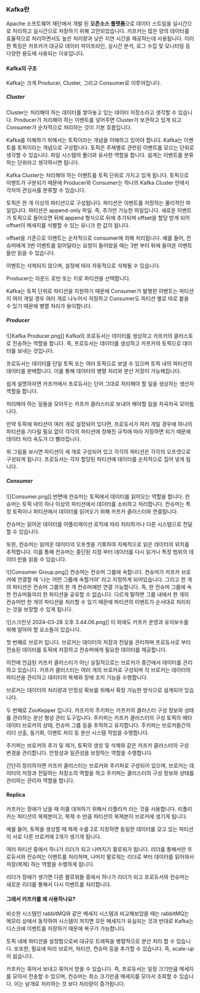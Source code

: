 ### Kafka란
Apache 소프트웨어 재단에서 개발 된 **오픈소스 플랫폼**으로 데이터 스트림을 실시간으로 처리하고 실시간으로 저장하기 위해 고안되었습니다. 카프카는 많은 양의 데이터를 효율적으로 처리하면서도 높은 처리량과 낮은 지연 시간을 제공하는데 사용됩니다. 이러한 특징은 카프카가 대규모 데이터 파이프라인, 실시간 분석, 로그 수집 및 모니터링 등 다양한 용도에 사용되는 이유입니다. 

#### Kafka의 구조
Kafka는 크게 Producer, Cluster, 그리고 Consumer로 이루어집니다. 

##### Cluster
Cluster는 처리해야 하는 데이터를 쌓아놓고 있는 데이터 저장소라고 생각할 수 있습니다.
Producer가 처리해야 하는 이벤트를 넣어주면 Cluster가 보관하고 있게 되고 Consumer가 순차적으로 처리하는 것이 기본 흐름입니다. 

Kafka를 이해하기 위해서는 토픽이라는 개념을 이해하고 있어야 합니다. 
Kafka는 이벤트를 토픽이라는 개념으로 구성합니다. 
토픽은 주제별로 관련된 이벤트를 모으는 단위로 생각할 수 있습니다. 파일 시스템의 폴더와 유사한 역할을 합니다.
쉽게는 이벤트를 분류하는 단위라고 생각하시면 됩니다. 

Kafka Cluster는 처리해야 하는 이벤트를 토픽 단위로 가지고 있게 됩니다. 
토픽으로 이벤트가 구분되기 때문에 Producer와 Consumer는 하나의 Kafka Cluster 안에서 각자의 관심사를 분류할 수 있습니다. 

토픽은 한 개 이상의 파티션으로 구성됩니다. 
파티션은 이벤트를 저장하는 물리적인 파일입니다. 파티션은 append-only 파일. 즉, 추가만 가능한 파일입니다. 새로운 이벤트가 토픽으로 들어오면 뒤에 append 형식으로 뒤에 추가되며 offset을 할당 받게 되어 offset이 메세지를 식별할 수 있는 유니크 한 값이 됩니다. 

offset을 기준으로 이벤트는 순차적으로 consumer에 의해 처리됩니다. 예를 들어, 컨슈머에게 3번 이벤트를 읽어달라는 요청이 들어왔을 때는 3번 부터 뒤에 들어온 이벤트 들만 읽을 수 있습니다.

이벤트는 삭제되지 않으며, 설정에 따라 자동적으로 삭제될 수 있습니다.

Producer는 라운드 로빈 또는 키로 파티션을 선택합니다. 

Kafka는 토픽 단위로 파티션을 지원하기 때문에 Consumer가 발행한 이벤트는 파티션이 여러 개일 경우 여러 개로 나누어서 저장하고 Consumer도 파티션 별로 따로 붙을 수 있기 때문에 병렬 처리가 용이합니다. 
##### Producer
![[Kafka Producer.png]]
Kafka의 프로듀서는 데이터를 생성하고 카프카의 클러스토로 전송하는 역할을 합니다.
즉, 프로듀서는 데이터를 생성하고 카프카의 토픽으로 데이터를 보내는 것입니다.

프로듀서는 데이터를 단일 토픽 또는 여러 토픽으로 보낼 수 있으며 토픽 내의 파티션의 데이터를 분배합니다. 이를 통해 데이터의 병렬 처리와 분산 저장이 가능해집니다.

쉽게 설명하자면 카프카에서 프로듀서는 단어 그대로 처리해야 할 일을 생상하는 생산자 역할을 합니다. 

처리해야 하는 일들을 모아두는 카프카 클러스터로 보내어 해야할 일을 차곡차곡 모아둡니다.

만약 토픽에 파티션이 여러 개로 설정되어 있다면, 프로듀서가 여러 개일 경우에 하나의 파티션을 기다릴 필요 없이 각각의 파티션에 정해진 규칙에 따라 저장하면 되기 때문에 데이터 처리 속도가 더 빨라집니다. 

위 그림을 보시면 파티션이 세 개로 구성되어 있고 각각의 파티션은 각각의 오프셋으로 구성되게 됩니다. 프로듀서는 각자 할당된 파티션에 데이터를 순차적으로 집어 넣게 됩니다.

##### Consumer
![[Consumer.png]]
반면에 컨슈머는 토픽에서 데이터를 읽어오는 역할을 합니다. 
컨슈머는 토픽 내의 하나 이상의 파티션에서 데이터를 소비하고 처리합니다. 컨슈머는 특정 토픽이나 파티션에서 데이터를 읽어오기 위해 카프카 클러스터와 연결됩니다. 

컨슈머는 읽어온 데이터를 어플리케이션 로직에 따라 처리하거나 다른 시스템으로 전달할 수 있습니다.

또한, 컨슈머는 읽어온 데이터의 오프셋을 기록하여 자체적으로 읽은 데이터의 위치를 추적합니다. 이를 통해 컨슈머는 중단된 지점 부터 데이터를 다시 읽거나 특정 범위의 데이터 만을 읽을 수 있습니다.

![[Consumer Group.png]]
컨슈머는 컨슈머 그룹에 속합니다. 컨슈머가 카프카 브로커에 연결할 때 '나는 어떤 그룹에 속할거야' 라고 지정하게 되어있습니다. 그리고 한 개의 파티션은 컨슈머 그룹의 한 개 컨슈머에만 연결 가능합니다.
즉, 한 컨슈머 그룹에 속한 컨슈머들끼리 한 파티션을 공유할 수 없습니다. 다르게 말하면 그룹 내에서 한 개의 컨슈머만 한 개의 파티션을 처리할 수 있기 때문에 파티션의 이벤트가 순서대로 처리되는 것을 보장할 수 있게 됩니다.

![[스크린샷 2024-03-28 오후 3.44.06.png]]
이 외에도 카프카 운영과 유지보수를 위해 알아야 할 요소들이 있습니다. 

첫 번째로 브로커 입니다. 브로커는 데이터의 저장과 전달을 관리하며 프로듀서로 부터 전송된 데이터를 토픽에 저장하고 컨슈머에게 필요한 데이터를 제공합니다. 

이전에 언급된 카프카 클러스터가 아닌 실질적으로는 브로커가 중간에서 데이터를 관리하고 있습니다. 카프카 클러스터는 여러 개의 브로커로 구성되며 각 브로커는 데이터의 파티션을 관리하고 데이터의 복제와 장애 조치 기능을 수행합니다. 

브로커는 데이터의 처리량과 안정성 확보를 위해서 확장 가능한 방식으로 설계되어 있습니다. 

두 번째로 ZooKepper 입니다. 카프카의 주키퍼는 카프카의 클러스터 구성 정보와 상태를 관리하는 분산 형성 관리 도구입니다. 주키퍼는 카프카 클러스터의 구성 토픽의 메타데이터 브로커의 상태, 컨슈머 그룹 등을 추적하고 유지합니다. 주키퍼는 브로커들간의 리더 선출, 동기화, 이벤트 처리 등 분산 시스템 작업을 수행합니다. 

주키퍼는 브로커의 추가 및 제거, 토픽의 생성 및 삭제와 같은 카프카 클러스터의 구성 변경을 관리합니다. 안정성과 일관성을 보장하는 역할을 수행합니다.

간단히 정리하자면 카프카 클러스터는 브로커와 주키퍼로 구성되어 있으며, 브로커는 데이터의 저장과 전달하는 저장소의 역할을 하고 주키퍼는 클러스터의 구성 정보와 상태를 관리하는 관리자 역할을 합니다.

#### Replica 
카프카는 장애가 났을 때 이를 대처하기 위해서 리플리카 라는 것을 사용합니다. 
리플리카는 파티션의 복제본이고, 복제 수 만큼 파티션의 복제본이 브로커에 생기게 됩니다.

예를 들어, 토픽을 생성할 때 복제 수를 2로 지정하면 동일한 데이터를 갖고 있는 파티션이 서로 다른 브로커에 2개가 생기게 됩니다. 

여러 파티션 중에서 하나가 리더가 되고 나머지가 팔로워가 됩니다. 리더를 통해서만 프로듀서와 컨슈머는 이벤트를 처리하며, 나머지 팔로워는 리더로 부터 데이터를 읽어와서 저장(복제) 하는 역할을 수행하게 됩니다. 

리더가 장애가 생기면 다른 팔로워들 중에서 하나가 리더가 되고 프로듀서와 컨슈머는 새로운 리더를 통해서 다시 이벤트를 처리합니다.

#### 그래서 카프카를 왜 사용하나요?
비슷한 시스템인 rabbitMQ와 같은 메세지 시스템과 비교해보았을 때는 rabbitMQ는 메모리 상에서 동작하여 시스템이 꺼지면 모든 메세지가 유실되는 것과 반대로 Kafka는 디스크에 이벤트를 저장하기 때문에 복구가 가능합니다.

토픽 내에 파티션을 설정함으로써 대규모 트래픽을 병렬적으로 분산 처리 할 수 있습니다. 또또한, 필요에 따라 브로커, 파티션, 컨슈머 등을 추가할 수 있습니다. 즉, scale-up이 쉽습니다. 

카프카는 묶어서 보내고 묶어서 받을 수 있습니다. 
즉, 프로듀서는 일정 크기만큼 메세지를 모아서 전송할 수 있으며, 컨슈머는 최소 크기만큼 메세지를 모아서 조회할 수 있습니다. 
이는 낱개로 처리하는 것 보다 처리량이 증가됩니다. 

